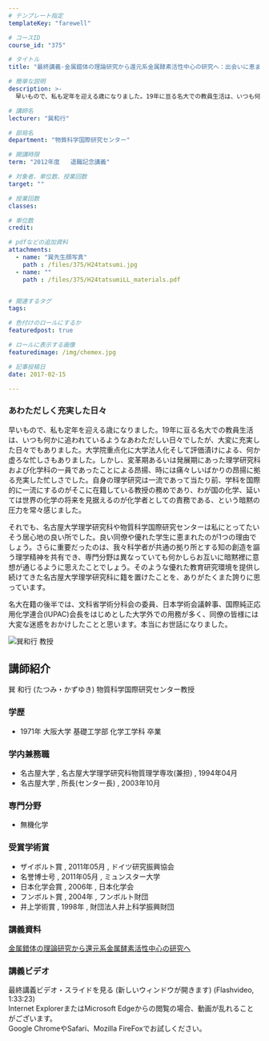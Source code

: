 ```yaml
---
# テンプレート指定
templateKey: "farewell"

# コースID
course_id: "375"

# タイトル
title: "最終講義-金属錯体の理論研究から還元系金属酵素活性中心の研究へ：出会いに恵まれて-375-2012"

# 簡単な説明
description: >-
  早いもので、私も定年を迎える歳になりました。19年に亘る名大での教員生活は、いつも何かに追われているようなあわただしい日々でしたが、大変に充実した日々でもありました。大学院重点化に大学法人化そして...

# 講師名
lecturer: "巽和行"

# 部局名
department: "物質科学国際研究センター"

# 開講時限
term: "2012年度	退職記念講義"

# 対象者、単位数、授業回数
target: ""

# 授業回数
classes: 

# 単位数
credit: 

# pdfなどの追加資料
attachments: 
  - name: "巽先生顔写真" 
    path : /files/375/H24tatsumi.jpg
  - name: "" 
    path : /files/375/H24tatsumiLL_materials.pdf


# 関連するタグ
tags:

# 色付けのロールにするか
featuredpost: true

# ロールに表示する画像
featuredimage: /img/chemex.jpg

# 記事投稿日
date: 2017-02-15

---
```

### あわただしく充実した日々 

早いもので、私も定年を迎える歳になりました。19年に亘る名大での教員生活は、いつも何かに追われているようなあわただしい日々でしたが、大変に充実した日々でもありました。大学院重点化に大学法人化そして評価漬けによる、何か虚ろな忙しさもありました。しかし、変革期あるいは発展期にあった理学研究科および化学科の一員であったことによる昂揚、時には痛々しいばかりの昂揚に拠る充実した忙しさでした。自身の理学研究は一流であって当たり前、学科を国際的に一流にするのがそこに在籍している教授の務めであり、わが国の化学、延いては世界の化学の将来を見据えるのが化学者としての責務である、という暗黙の圧力を常々感じました。 

それでも、名古屋大学理学研究科や物質科学国際研究センターは私にとってたいそう居心地の良い所でした。良い同僚や優れた学生に恵まれたのが1つの理由でしょう。さらに重要だったのは、我々科学者が共通の拠り所とする知の創造を謳う理学精神を共有でき、専門分野は異なっていても何かしらお互いに暗黙裡に意想が通じるように思えたことでしょう。そのような優れた教育研究環境を提供し続けてきた名古屋大学理学研究科に籍を置けたことを、ありがたくまた誇りに思っています。 

名大在籍の後半では、文科省学術分科会の委員、日本学術会議幹事、国際純正応用化学連合(IUPAC)会長をはじめとした大学外での用務が多く、同僚の皆様には大変な迷惑をおかけしたことと思います。本当にお世話になりました。

![巽和行 教授](/files/375/H24tatsumi.jpg) 
## 講師紹介

巽 和行 (たつみ・かずゆき) 物質科学国際研究センター教授 

### 学歴

  * 1971年 大阪大学 基礎工学部 化学工学科 卒業

### 学内兼務職

  * 名古屋大学 , 名古屋大学理学研究科物質理学専攻(兼担) , 1994年04月
  * 名古屋大学 , 所長(センター長) , 2003年10月

### 専門分野

  * 無機化学

### 受賞学術賞

  * ザイボルト賞 , 2011年05月 , ドイツ研究振興協会
  * 名誉博士号 , 2011年05月 , ミュンスター大学
  * 日本化学会賞 , 2006年 , 日本化学会
  * フンボルト賞 , 2004年 , フンボルト財団
  * 井上学術賞 , 1998年 , 財団法人井上科学振興財団
### 講義資料


[金属錯体の理論研究から還元系金属酵素活性中心の研究へ](/files/375/H24tatsumiLL_materials.pdf) 

### 講義ビデオ

最終講義ビデオ・スライドを見る (新しいウィンドウが開きます) (Flashvideo, 1:33:23)  
Internet ExplorerまたはMicrosoft Edgeからの閲覧の場合、動画が乱れることがございます。  
Google ChromeやSafari、Mozilla FireFoxでお試しください。